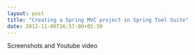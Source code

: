 ```yaml
---
layout: post
title: "Creating a Spring MVC project in Spring Tool Suite"
date: 2012-11-06T16:57:00+05:30
---
```

Screenshots and Youtube video

